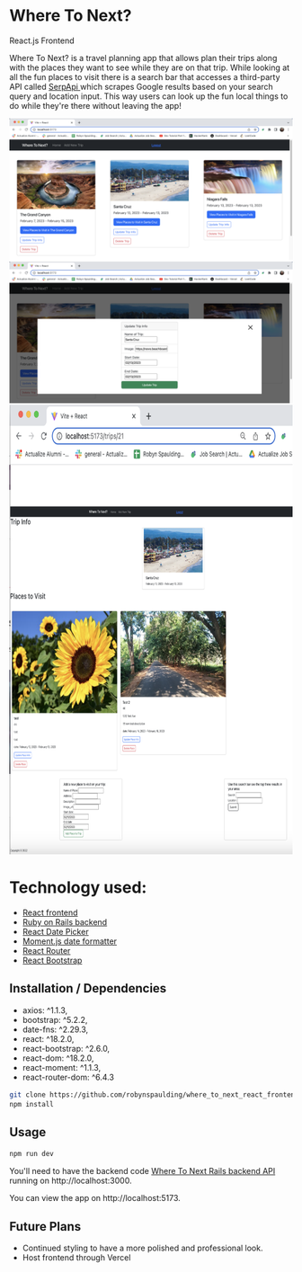 # Where To Next?
React.js Frontend


Where To Next? is a travel planning app that allows plan their trips along with the places they want to see while they are on that trip. 
While looking at all the fun places to visit there is a search bar that accesses a third-party API called <a href="https://serpapi.com/"> SerpApi </a> which scrapes Google results based on your search query and location input. This way users can look up the fun local things to do while they're there without leaving the app! 

<img src="images/TripsIndex.png"> <img src="images/TripsUpdate.png"> <img src="images/TripsShow.png" height="800">

# Technology used:
- <a href="https://github.com/robynspaulding/where_to_next_react_frontend">React frontend</a>
- <a href="https://github.com/robynspaulding/where_to_next_api">Ruby on Rails backend </a>
- <a href="https://www.npmjs.com/package/react-date-picker">React Date Picker</a>
- <a href="momentjs.com"> Moment.js date formatter </a> 
- <a href="https://reactrouter.com/en/main"> React Router </a>
- <a href="https://react-bootstrap.github.io/getting-started/introduction/">React Bootstrap </a>


## Installation / Dependencies

- axios: ^1.1.3,
- bootstrap: ^5.2.2,
- date-fns: ^2.29.3,
- react: ^18.2.0,
- react-bootstrap: ^2.6.0,
- react-dom: ^18.2.0,
- react-moment: ^1.1.3,
- react-router-dom: ^6.4.3

```bash
git clone https://github.com/robynspaulding/where_to_next_react_frontend.git
npm install
```

## Usage

```bash
npm run dev
```

You'll need to have the backend code <a href="https://github.com/robynspaulding/where_to_next_api">Where To Next Rails backend API </a> running on http://localhost:3000.

You can view the app on http://localhost:5173.

## Future Plans 

- Continued styling to have a more polished and professional look. 
- Host frontend through Vercel

